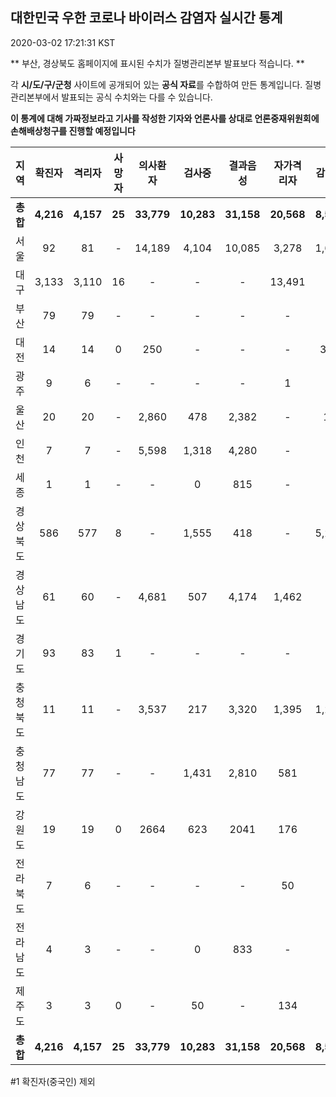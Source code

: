 
## 대한민국 우한 코로나 바이러스 감염자 실시간 통계
2020-03-02 17:21:31 KST

** 부산, 경상북도 홈페이지에 표시된 수치가 질병관리본부 발표보다 적습니다. **

각 **시/도/구/군청** 사이트에 공개되어 있는 **공식 자료**를 수합하여 만든 통계입니다.
질병관리본부에서 발표되는 공식 수치와는 다를 수 있습니다.

**이 통계에 대해 가짜정보라고 기사를 작성한 기자와 언론사를 상대로 언론중재위원회에 손해배상청구를 진행할 예정입니다**


        
|  지역  | 확진자 |  격리자  |  사망자  |  의사환자  |  검사중  |  결과음성  |  자가격리자  |  감시중  |  감시해제  |  완치  |
|:------:|:------:|:--------:|:--------:|:----------:|:--------:|:----------------:|:------------:|:--------:|:----------:|:--:|
|**총합**|**4,216**|**4,157**|**25**|**33,779**|**10,283**|**31,158**|**20,568**|**8,562**|**4,799**|**33**|
|서울|92|81|-|14,189|4,104|10,085|3,278|1,663|1,615|11|
|대구|3,133|3,110|16 |-|-|-|13,491|-|-|7 |
|부산|79|79|-|-|-|-|-|-|-|-|
|대전|14|14|0|250|-|-|-|350|2737|-|
|광주|9|6|-|-|-|-|1|-|-|2|
|울산|20|20|-|2,860|478|2,382|-|18|8|-|
|인천|7|7|-|5,598|1,318|4,280|-|-|-|-|
|세종|1|1|-|-|0|815|-|-|-|-|
|경상북도|586|577|8|-|1,555|418|-|5,284|254|1|
|경상남도|61|60|-|4,681|507|4,174|1,462|-|-|1|
|경기도|93|83|1|-|-|-|-|-|-|9|
|충청북도|11|11|-|3,537|217|3,320|1,395|1,247|148|-|
|충청남도|77|77|-|-|1,431|2,810|581|-|-|-|
|강원도|19|19|0|2664|623|2041|176|-|-|-|
|전라북도|7|6|-|-|-|-|50|-|-|1|
|전라남도|4|3|-|-|0|833|-|-|1|1|
|제주도|3|3|0|-|50|-|134|-|36|-|
|**총합**|**4,216**|**4,157**|**25**|**33,779**|**10,283**|**31,158**|**20,568**|**8,562**|**4,799**|**33**|

        

#1 확진자(중국인) 제외
